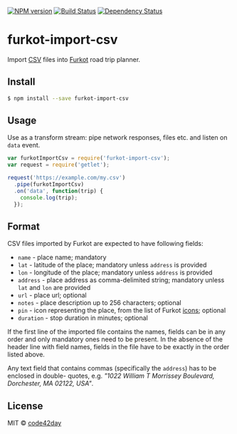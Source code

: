 [![NPM version][npm-image]][npm-url]
[![Build Status][build-image]][build-url]
[![Dependency Status][deps-image]][deps-url]

# furkot-import-csv

Import [CSV] files into [Furkot] road trip planner.

## Install

```sh
$ npm install --save furkot-import-csv
```

## Usage

Use as a transform stream: pipe network responses, files etc. and listen on `data` event.

```js
var furkotImportCsv = require('furkot-import-csv');
var request = require('getlet');

request('https://example.com/my.csv')
  .pipe(furkotImportCsv)
  .on('data', function(trip) {
    console.log(trip);
  });
```

## Format

CSV files imported by Furkot are expected to have following fields:
- `name` - place name; mandatory
- `lat` - latitude of the place; mandatory unless `address` is provided
- `lon` - longitude of the place; mandatory unless `address` is provided
- `address` - place address as comma-delimited string; mandatory unless `lat` and `lon` are provided
- `url` - place url; optional
- `notes` - place description up to 256 characters; optional
- `pin` - icon representing the place, from the list of Furkot [icons]; optional
- `duration` - stop duration in minutes; optional

If the first line of the imported file contains the names, fields can be in any order and only
mandatory ones need to be present. In the absence of the header line with field names, fields in the
file have to be exactly in the order listed above.

Any text field that contains commas (specifically the `address`) has to be enclosed in double-
quotes, e.g. *"1022 William T Morrissey Boulevard, Dorchester, MA 02122, USA"*.

## License

MIT © [code42day](https://code42day.com)

[Furkot]: https://furkot.com
[CSV]: http://en.wikipedia.org/wiki/Comma-separated_values
[icons]: https://furkot.github.io/icon-fonts/build/furkot.html

[npm-image]: https://img.shields.io/npm/v/furkot-import-csv
[npm-url]: https://npmjs.org/package/furkot-import-csv

[build-url]: https://github.com/furkot/import-csv/actions/workflows/check.yaml
[build-image]: https://img.shields.io/github/actions/workflow/status/furkot/import-csv/check.yaml?branch=main

[deps-image]: https://img.shields.io/librariesio/release/npm/furkot-import-csv
[deps-url]: https://libraries.io/npm/furkot-import-csv
